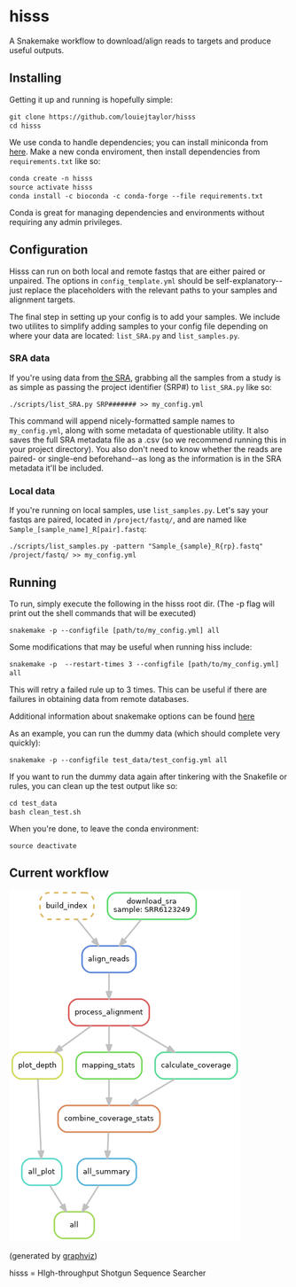 # hisss
A Snakemake workflow to download/align reads to targets and produce useful outputs.

## Installing

Getting it up and running is hopefully simple:

    git clone https://github.com/louiejtaylor/hisss
    cd hisss
    
We use conda to handle dependencies; you can install miniconda from [here](https://conda.io/miniconda.html). Make a new conda enviroment, then install dependencies from `requirements.txt` like so:
    
    conda create -n hisss
    source activate hisss
    conda install -c bioconda -c conda-forge --file requirements.txt 
    
Conda is great for managing dependencies and environments without requiring any admin privileges.

## Configuration

Hisss can run on both local and remote fastqs that are either paired or unpaired. The options in `config_template.yml` should be self-explanatory--just replace the placeholders with the relevant paths to your samples and alignment targets. 

The final step in setting up your config is to add your samples. We include two utilites to simplify adding samples to your config file depending on where your data are located: `list_SRA.py` and `list_samples.py`.

### SRA data

If you're using data from [the SRA](https://www.ncbi.nlm.nih.gov/sra), grabbing all the samples from a study is as simple as passing the project identifier (SRP#) to `list_SRA.py` like so:

    ./scripts/list_SRA.py SRP####### >> my_config.yml

This command will append nicely-formatted sample names to `my_config.yml`, along with some metadata of questionable utility. It also saves the full SRA metadata file as a .csv (so we recommend running this in your project directory). You also don't need to know whether the reads are paired- or single-end beforehand--as long as the information is in the SRA metadata it'll be included.

### Local data

If you're running on local samples, use `list_samples.py`. Let's say your fastqs are paired, located in `/project/fastq/`, and are named like `Sample_[sample_name]_R[pair].fastq`:

    ./scripts/list_samples.py -pattern "Sample_{sample}_R{rp}.fastq" /project/fastq/ >> my_config.yml

## Running

To run, simply execute the following in the hisss root dir. (The -p flag will print out the shell commands that will be executed)

    snakemake -p --configfile [path/to/my_config.yml] all

Some modifications that may be useful when running hiss include:

    snakemake -p  --restart-times 3 --configfile [path/to/my_config.yml] all

This will retry a failed rule up to 3 times. This can be useful if there are failures in obtaining data from remote databases.

Additional information about snakemake options can be found [here](http://snakemake.readthedocs.io/en/stable/executable.html)

As an example, you can run the dummy data (which should complete very quickly):

    snakemake -p --configfile test_data/test_config.yml all
    
If you want to run the dummy data again after tinkering with the Snakefile or rules, you can clean up the test output like so:

    cd test_data
    bash clean_test.sh

When you're done, to leave the conda environment:

    source deactivate

## Current workflow 

![directed acyclic graph of workflow](assets/dag.png)

(generated by [graphviz](https://www.graphviz.org/doc/info/lang.html))

hisss = HIgh-throughput Shotgun Sequence Searcher

